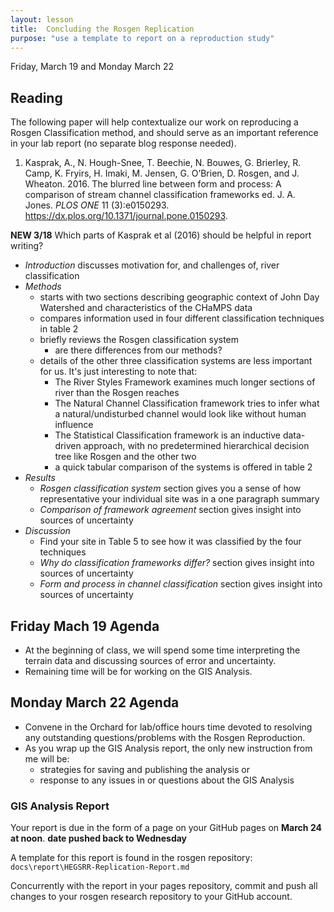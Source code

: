 ```yaml
---
layout: lesson
title:  Concluding the Rosgen Replication
purpose: "use a template to report on a reproduction study"
---
```


Friday, March 19 and Monday March 22

## Reading

The following paper will help contextualize our work on reproducing a Rosgen Classification method, and should serve as an important reference in your lab report (no separate blog response needed).

  1. Kasprak, A., N. Hough-Snee, T. Beechie, N. Bouwes, G. Brierley, R. Camp, K. Fryirs, H. Imaki, M. Jensen, G. O’Brien, D. Rosgen, and J. Wheaton. 2016. The blurred line between form and process: A comparison of stream channel classification frameworks ed. J. A. Jones. *PLOS ONE* 11 (3):e0150293. https://dx.plos.org/10.1371/journal.pone.0150293.

**NEW 3/18** Which parts of Kasprak et al (2016) should be helpful in report writing?
- *Introduction* discusses motivation for, and challenges of, river classification
- *Methods*
  - starts with two sections describing geographic context of John Day Watershed and characteristics of the CHaMPS data
  - compares information used in four different classification techniques in table 2
  - briefly reviews the Rosgen classification system
    - are there differences from our methods?
  - details of the other three classification systems are less important for us. It's just interesting to note that:
    - The River Styles Framework examines much longer sections of river than the Rosgen reaches
	- The Natural Channel Classification framework tries to infer what a natural/undisturbed channel would look like without human influence
	- The Statistical Classification framework is an inductive data-driven approach, with no predetermined hierarchical decision tree like Rosgen and the other two
	- a quick tabular comparison of the systems is offered in table 2	
- *Results*
  - *Rosgen classification system* section gives you a sense of how representative your individual site was in a one paragraph summary
  - *Comparison of framework agreement* section gives insight into sources of uncertainty
- *Discussion*
  - Find your site in Table 5 to see how it was classified by the four techniques
  - *Why do classification frameworks differ?* section gives insight into sources of uncertainty
  - *Form and process in channel classification* section gives insight into sources of uncertainty
  
## Friday Mach 19 Agenda

- At the beginning of class, we will spend some time interpreting the terrain data and discussing sources of error and uncertainty.
- Remaining time will be for working on the GIS Analysis.

## Monday March 22 Agenda

- Convene in the Orchard for lab/office hours time devoted to resolving any outstanding questions/problems with the Rosgen Reproduction.
- As you wrap up the GIS Analysis report, the only new instruction from me will be:
  - strategies for saving and publishing the analysis or
  - response to any issues in or questions about the GIS Analysis

### GIS Analysis Report

Your report is due in the form of a page on your GitHub pages on **March 24 at noon**.  **date pushed back to Wednesday**

A template for this report is found in the rosgen repository: `docs\report\HEGSRR-Replication-Report.md`

Concurrently with the report in your pages repository, commit and push all changes to your rosgen research repository to your GitHub account. 